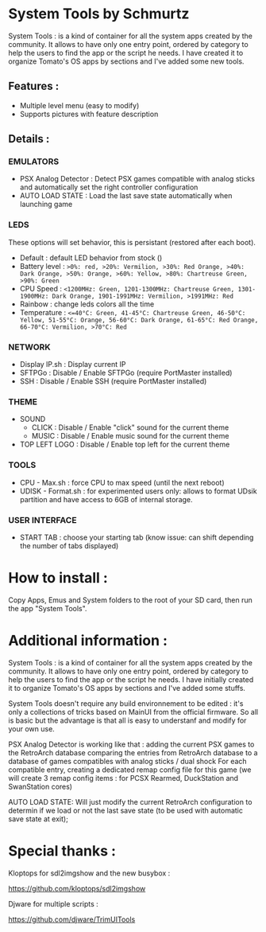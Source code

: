   System Tools by Schmurtz
=========================

System Tools : is a kind of container for all the system apps created by the community.
It allows to have only one entry point, ordered by category to help the users to find the app or the script he needs. I have created it to organize Tomato's OS apps by sections and I've added some new tools.


## Features :
- Multiple level menu (easy to modify)
- Supports pictures with feature description

## Details :

### EMULATORS
 - PSX Analog Detector : Detect PSX games compatible with analog sticks and automatically set the right controller configuration
 - AUTO LOAD STATE : Load the last save state automatically when launching game

### LEDS    
These options will set behavior, this is persistant (restored after each boot).
 - Default : default LED behavior from stock ()
 - Battery level : ```>0%: red, >20%: Vermilion, >30%: Red Orange, >40%: Dark Orange, >50%: Orange, >60%: Yellow, >80%: Chartreuse Green, >90%: Green```
 - CPU Speed : ```<1200MHz: Green, 1201-1300MHz: Chartreuse Green, 1301-1900MHz: Dark Orange, 1901-1991MHz: Vermilion, >1991MHz: Red```
 - Rainbow : change leds colors all the time 
 - Temperature : ```<=40°C: Green, 41-45°C: Chartreuse Green, 46-50°C: Yellow, 51-55°C: Orange, 56-60°C: Dark Orange, 61-65°C: Red Orange, 66-70°C: Vermilion, >70°C: Red```
	

### NETWORK	
 - Display IP.sh : Display current IP
 - SFTPGo : Disable / Enable SFTPGo (require PortMaster installed)
 - SSH : Disable / Enable SSH (require PortMaster installed)
### THEME
 - SOUND
	 - CLICK : Disable / Enable "click" sound for the current theme
	 - MUSIC : Disable / Enable music sound for the current theme
 - TOP LEFT LOGO : Disable / Enable top left for the current theme
### TOOLS
 - CPU - Max.sh : force CPU to max speed (until the next reboot)
 - UDISK - Format.sh : for experimented users only: allows to format UDsik partition and have access to 6GB of internal storage.
### USER INTERFACE
 - START TAB : choose your starting tab (know issue: can shift depending the number of tabs displayed)



How to install :
===================================================================
Copy Apps, Emus and System folders to the root of your SD card, then run the app "System Tools".



Additional information :
===================================================================
System Tools : is a kind of container for all the system apps created by the community.
It allows to have only one entry point, ordered by category to help the users to find the app or the script he needs. I have initially created it to organize Tomato's OS apps by sections and I've added some stuffs.

System Tools doesn't require any build environnement to be edited : it's only a collections of tricks based on MainUI from the official firmware.  So all is basic but the advantage is that all is easy to understanf and modify for your own use.

PSX Analog Detector is working like that : 
adding the current PSX games to the RetroArch database
comparing the entries from RetroArch database to a database of games compatibles with analog sticks / dual shock
For each compatible entry, creating a dedicated remap config file for this game (we will create 3 remap config items : for PCSX Rearmed, DuckStation and SwanStation cores)

AUTO LOAD STATE: 
Will just modify the current RetroArch configuration to determin if we load or not the last save state (to be used with automatic save state at exit);



Special thanks :
================
Kloptops for sdl2imgshow and the new busybox :

https://github.com/kloptops/sdl2imgshow

Djware for multiple scripts :

https://github.com/djware/TrimUITools
